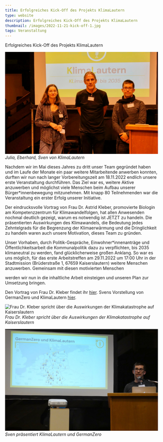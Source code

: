 ```yaml
---
title: Erfolgreiches Kick-Off des Projekts KlimaLautern
type: website
description: Erfolgreiches Kick-Off des Projekts KlimaLautern
thumbnail: /images/2022-11-21-kick-off-1.jpg
tags: Veranstaltung
---
```


Erfolgreiches Kick-Off des Projekts KlimaLautern

![Julia, Eberhard, Sven von KlimaLautern](/images/2022-11-21-kick-off-1.jpg)
*Julia, Eberhard, Sven von KlimaLautern*

Nachdem wir im Mai dieses Jahres zu dritt unser Team gegründet haben
und im Laufe der Monate ein paar weitere Mitarbeitende anwerben
konnten, durften wir nun nach langer Vorbereitungszeit am 18.11.2022
endlich unsere erste Veranstaltung durchführen. Das Ziel war es,
weitere Aktive anzuwerben und möglichst viele Menschen beim Aufbau
unserer Bürger*innenbewegung mitzunehmen. Mit knapp 80 Teilnehmenden
war die Veranstaltung ein erster Erfolg unserer Initiative.

Der eindrucksvolle Vortrag von Frau Dr. Astrid Kleber, promovierte
Biologin am Kompetenzzentrum für Klimawandelfolgen, hat allen
Anwesenden nochmal deutlich gezeigt, warum es notwendig ist JETZT zu
handeln. Die präsentierten Auswirkungen des Klimawandels, die
Bedeutung jedes Zehntelgrads für die Begrenzung der Klimaerwärmung und
die Dringlichkeit zu handeln waren auch unsere Motivation, dieses Team
zu gründen.

Unser Vorhaben, durch Politik-Gespräche, Einwohner*innenanträge und
Öffentlichkeitsarbeit die Kommunalpolitik dazu zu verpflichten, bis
2035 klimaneutral zu werden, fand glücklicherweise großen Anklang. So
war es uns möglich, für das erste Arbeitstreffen am 29.11.2022 um
17:00 Uhr in der Stadtmission (Brüderstraße 1, 67659 Kaiserslautern)
weitere Menschen anzuwerben. Gemeinsam mit diesen motivierten Menschen

werden wir nun  in die inhaltliche Arbeit einsteigen und
unseren Plan zur Umsetzung bringen.

Den Vortrag von Frau Dr. Kleber findet ihr [hier](/images/2022-11-21-kick-off-kleber.pdf). Svens Vorstellung von
GermanZero und KlimaLautern [hier](/images/2022-11-21-kick-off-sven.pdf).

![Frau Dr. Kleber spricht über die Auswirkungen der Klimakatastrophe
auf Kaiserslautern](/images/2022-11-21-kick-off-2.jpg)
*Frau Dr. Kleber spricht über die Auswirkungen der Klimakatastrophe
auf Kaiserslautern*

![Sven präsentiert KlimaLautern und GermanZero](/images/2022-11-21-kick-off-3.jpg)
*Sven präsentiert KlimaLautern und GermanZero*
